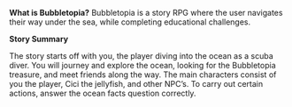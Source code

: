 **What is Bubbletopia?**
Bubbletopia is a story RPG where the user navigates their way under the sea, while completing educational challenges.

**Story Summary**

The story starts off with you, the player diving into the ocean as a scuba diver.
You will journey and explore the ocean, looking for the Bubbletopia treasure, and meet friends along the way. 
The main characters consist of you the player, Cici the jellyfish, and other NPC’s.
To carry out certain actions, answer the ocean facts question correctly. 
